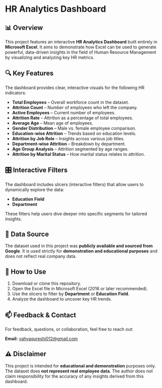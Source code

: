 # HR Analytics Dashboard

## 📊 Overview
This project features an interactive **HR Analytics Dashboard** built entirely in **Microsoft Excel**. It aims to demonstrate how Excel can be used to generate powerful, data-driven insights in the field of Human Resource Management by visualizing and analyzing key HR metrics.



## 🔍 Key Features

The dashboard provides clear, interactive visuals for the following HR indicators:

- **Total Employees** – Overall workforce count in the dataset.
- **Attrition Count** – Number of employees who left the company.
- **Active Employees** – Current number of employees.
- **Attrition Rate** – Attrition as a percentage of total employees.
- **Average Age** – Mean age of employees.
- **Gender Distribution** – Male vs. female employee comparison.
- **Education-wise Attrition** – Trends based on education levels.
- **Attrition by Job Role** – Insights across various job titles.
- **Department-wise Attrition** – Breakdown by department.
- **Age Group Analysis** – Attrition segmented by age ranges.
- **Attrition by Marital Status** – How marital status relates to attrition.



## 🎛️ Interactive Filters

The dashboard includes slicers (interactive filters) that allow users to dynamically explore the data:

- **Education Field**
- **Department**

These filters help users dive deeper into specific segments for tailored insights.


## 📂 Data Source

The dataset used in this project was **publicly available and sourced from Google**. It is used strictly for **demonstration and educational purposes** and does not reflect real company data.


## 🧭 How to Use

1. Download or clone this repository.
2. Open the Excel file in Microsoft Excel (2016 or later recommended).
3. Use the slicers to filter by **Department** or **Education Field**.
4. Analyze the dashboard to uncover key HR trends.



## 📫 Feedback & Contact

For feedback, questions, or collaboration, feel free to reach out:

**Email:** [yahyaqureshi012@gmail.com](mailto:yahyaqureshi012@gmail.com)



## ⚠️ Disclaimer

This project is intended for **educational and demonstration** purposes only. The dataset does **not represent real employee data**. The author does not claim responsibility for the accuracy of any insights derived from this dashboard.




